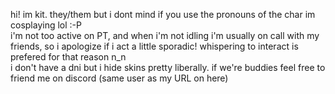 hi! im kit. they/them but i dont mind if you use the pronouns of the char im cosplaying lol :-P<br>i'm not too active on PT, and when i'm not idling i'm usually on call with my friends, so i apologize if i act a little sporadic! whispering to interact is prefered for that reason n_n<br>i don't have a dni but i hide skins pretty liberally. if we're buddies feel free to friend me on discord (same user as my URL on here)
